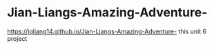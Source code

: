 # Jian-Liangs-Amazing-Adventure-
https://jqliang14.github.io/Jian-Liangs-Amazing-Adventure-
this unit 6 project
